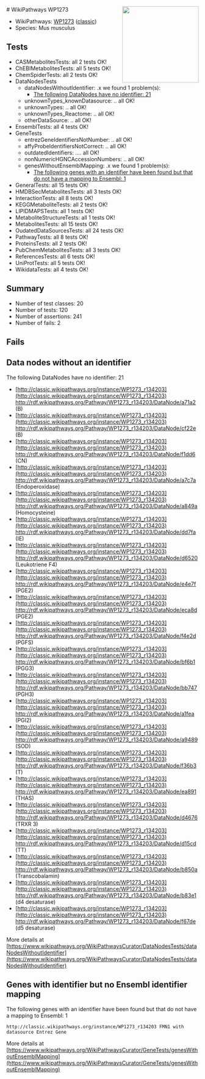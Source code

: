 <img style="float: right; width: 200px" src="https://upload.wikimedia.org/wikipedia/commons/thumb/8/83/Wplogo_with_text_500.png/640px-Wplogo_with_text_500.png" />
# WikiPathways WP1273

* WikiPathways: [WP1273](https://wikipathways.org/pathways/WP1273) ([classic](https://classic.wikipathways.org/instance/WP1273))
* Species: Mus musculus
## Tests
* CASMetabolitesTests: all 2 tests OK!
* ChEBIMetabolitesTests: all 5 tests OK!
* ChemSpiderTests: all 2 tests OK!
* DataNodesTests
    * dataNodesWithoutIdentifier: .x we found 1 problem(s):
        * [The following DataNodes have no identifier: 21](#8792c4b0)
    * unknownTypes_knownDatasource: .. all OK!
    * unknownTypes: .. all OK!
    * unknownTypes_Reactome: .. all OK!
    * otherDataSource: .. all OK!
* EnsemblTests: all 4 tests OK!
* GeneTests
    * entrezGeneIdentifiersNotNumber: .. all OK!
    * affyProbeIdentifiersNotCorrect: .. all OK!
    * outdatedIdentifiers: .... all OK!
    * nonNumericHGNCAccessionNumbers: .. all OK!
    * genesWithoutEnsemblMapping: .x we found 1 problem(s):
        * [The following genes with an identifier have been found but that do not have a mapping to Ensembl: 1](#40286d83)
* GeneralTests: all 15 tests OK!
* HMDBSecMetabolitesTests: all 3 tests OK!
* InteractionTests: all 8 tests OK!
* KEGGMetaboliteTests: all 2 tests OK!
* LIPIDMAPSTests: all 1 tests OK!
* MetaboliteStructureTests: all 1 tests OK!
* MetabolitesTests: all 15 tests OK!
* OudatedDataSourcesTests: all 24 tests OK!
* PathwayTests: all 8 tests OK!
* ProteinsTests: all 2 tests OK!
* PubChemMetabolitesTests: all 3 tests OK!
* ReferencesTests: all 6 tests OK!
* UniProtTests: all 5 tests OK!
* WikidataTests: all 4 tests OK!


## Summary

* Number of test classes: 20
* Number of tests: 120
* Number of assertions: 241
* Number of fails: 2

## Fails

<a name="8792c4b0" />

## Data nodes without an identifier

The following DataNodes have no identifier: 21

* [http://classic.wikipathways.org/instance/WP1273_r134203](http://classic.wikipathways.org/instance/WP1273_r134203) http://rdf.wikipathways.org/Pathway/WP1273_r134203/DataNode/a71a2 (B)
* [http://classic.wikipathways.org/instance/WP1273_r134203](http://classic.wikipathways.org/instance/WP1273_r134203) http://rdf.wikipathways.org/Pathway/WP1273_r134203/DataNode/cf22e (B)
* [http://classic.wikipathways.org/instance/WP1273_r134203](http://classic.wikipathways.org/instance/WP1273_r134203) http://rdf.wikipathways.org/Pathway/WP1273_r134203/DataNode/f1dd6 (CN)
* [http://classic.wikipathways.org/instance/WP1273_r134203](http://classic.wikipathways.org/instance/WP1273_r134203) http://rdf.wikipathways.org/Pathway/WP1273_r134203/DataNode/a7c7a (Endoperoxidase)
* [http://classic.wikipathways.org/instance/WP1273_r134203](http://classic.wikipathways.org/instance/WP1273_r134203) http://rdf.wikipathways.org/Pathway/WP1273_r134203/DataNode/a849a (Homocysteine)
* [http://classic.wikipathways.org/instance/WP1273_r134203](http://classic.wikipathways.org/instance/WP1273_r134203) http://rdf.wikipathways.org/Pathway/WP1273_r134203/DataNode/dd7fa (IE)
* [http://classic.wikipathways.org/instance/WP1273_r134203](http://classic.wikipathways.org/instance/WP1273_r134203) http://rdf.wikipathways.org/Pathway/WP1273_r134203/DataNode/d6520 (Leukotriene F4)
* [http://classic.wikipathways.org/instance/WP1273_r134203](http://classic.wikipathways.org/instance/WP1273_r134203) http://rdf.wikipathways.org/Pathway/WP1273_r134203/DataNode/e4e7f (PGE2)
* [http://classic.wikipathways.org/instance/WP1273_r134203](http://classic.wikipathways.org/instance/WP1273_r134203) http://rdf.wikipathways.org/Pathway/WP1273_r134203/DataNode/eca8d (PGE2)
* [http://classic.wikipathways.org/instance/WP1273_r134203](http://classic.wikipathways.org/instance/WP1273_r134203) http://rdf.wikipathways.org/Pathway/WP1273_r134203/DataNode/f4e2d (PGFS)
* [http://classic.wikipathways.org/instance/WP1273_r134203](http://classic.wikipathways.org/instance/WP1273_r134203) http://rdf.wikipathways.org/Pathway/WP1273_r134203/DataNode/bf6b1 (PGG3)
* [http://classic.wikipathways.org/instance/WP1273_r134203](http://classic.wikipathways.org/instance/WP1273_r134203) http://rdf.wikipathways.org/Pathway/WP1273_r134203/DataNode/bb747 (PGH3)
* [http://classic.wikipathways.org/instance/WP1273_r134203](http://classic.wikipathways.org/instance/WP1273_r134203) http://rdf.wikipathways.org/Pathway/WP1273_r134203/DataNode/a1fea (PGI2)
* [http://classic.wikipathways.org/instance/WP1273_r134203](http://classic.wikipathways.org/instance/WP1273_r134203) http://rdf.wikipathways.org/Pathway/WP1273_r134203/DataNode/a9489 (SOD)
* [http://classic.wikipathways.org/instance/WP1273_r134203](http://classic.wikipathways.org/instance/WP1273_r134203) http://rdf.wikipathways.org/Pathway/WP1273_r134203/DataNode/f36b3 (T)
* [http://classic.wikipathways.org/instance/WP1273_r134203](http://classic.wikipathways.org/instance/WP1273_r134203) http://rdf.wikipathways.org/Pathway/WP1273_r134203/DataNode/ea891 (THAS)
* [http://classic.wikipathways.org/instance/WP1273_r134203](http://classic.wikipathways.org/instance/WP1273_r134203) http://rdf.wikipathways.org/Pathway/WP1273_r134203/DataNode/d4676 (TRXR 3)
* [http://classic.wikipathways.org/instance/WP1273_r134203](http://classic.wikipathways.org/instance/WP1273_r134203) http://rdf.wikipathways.org/Pathway/WP1273_r134203/DataNode/d15cd (TT)
* [http://classic.wikipathways.org/instance/WP1273_r134203](http://classic.wikipathways.org/instance/WP1273_r134203) http://rdf.wikipathways.org/Pathway/WP1273_r134203/DataNode/b850a (Transcobalamin)
* [http://classic.wikipathways.org/instance/WP1273_r134203](http://classic.wikipathways.org/instance/WP1273_r134203) http://rdf.wikipathways.org/Pathway/WP1273_r134203/DataNode/b83e1 (d4 desaturase)
* [http://classic.wikipathways.org/instance/WP1273_r134203](http://classic.wikipathways.org/instance/WP1273_r134203) http://rdf.wikipathways.org/Pathway/WP1273_r134203/DataNode/f67de (d5 desaturase)


More details at [https://www.wikipathways.org/WikiPathwaysCurator/DataNodesTests/dataNodesWithoutIdentifier](https://www.wikipathways.org/WikiPathwaysCurator/DataNodesTests/dataNodesWithoutIdentifier)

<a name="40286d83" />

## Genes with identifier but no Ensembl identifier mapping

The following genes with an identifier have been found but that do not have a mapping to Ensembl: 1
```
http://classic.wikipathways.org/instance/WP1273_r134203 FMN1 with datasource Entrez Gene
```

More details at [https://www.wikipathways.org/WikiPathwaysCurator/GeneTests/genesWithoutEnsemblMapping](https://www.wikipathways.org/WikiPathwaysCurator/GeneTests/genesWithoutEnsemblMapping)

